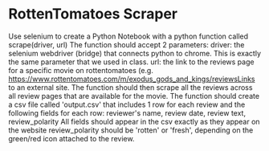 # RottenTomatoes Scraper

Use selenium to create a Python Notebook with a python function called scrape(driver, url)
The function should accept 2 parameters:
driver: the selenium webdriver (bridge) that connects python to chrome. This is exactly the same parameter that we used in class. 
url: the link to the reviews page for a specific movie on rottentomatoes (e.g. https://www.rottentomatoes.com/m/exodus_gods_and_kings/reviewsLinks to an external site.
The function should then scrape all the reviews across all review pages that are available for the movie. 
The function should create a csv file called 'output.csv' that includes 1 row for each review and the following fields for each row:
reviewer's name, review date, review text, review_polarity
All fields should appear in the csv exactly as they appear on the website
review_polarity should be 'rotten' or 'fresh', depending on the green/red icon attached to the review.

